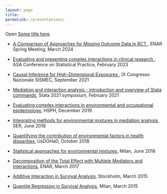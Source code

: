 ```yaml
---
layout: page
title: _
permalink: /presentations/
---
```


Open [Some title here](pdfs/Bellavia_CSP2023_final.pdf)

- <a href="pdfs/presentations/2024_03_13_imputations_ENAR_final.pdf">A Comparison of Approaches for Missing Outcome Data in RCT </a>, ENAR Spring Meeting, March 2024

- <a href="pdfs/Bellavia_CSP2023_final.pdf">Evaluating and presenting complex interactions in clinical research </a>, ASA Conference on Statistical Practice, February 2023

- <a href="pdfs/SISMEC_Bellavia.pdf">Causal Inference for High-Dimensional Exposures </a>, IX Congresso Nazionale SISMEC, September 2021
 
- <a href="pdfs/stata_v2.pdf">Mediation and interaction analysis - introduction and overview of Stata commands</a>, Stata 2021 symposium, February 2021

- <a href="pdfs/RSA_Bellavia.pdf">Evaluating complex interactions in environmental and occupational epidemiology</a>, HSPH, December 2019

 - <a href="pdfs/SER_talk.pdf">Integrating methods for environmental mixtures in mediation analysis</a>, SER, June 2018
 
 - <a href="pdfs/bellavia_usdohad2018.pdf">Quantifying the contribution of environmental factors in health disparities</a>, UsDOHaD, October 2018
 
 - <a href="pdfs/milan_presentation.pdf">Statistical approaches for environmental mixtures</a>, Milan, June 2018
 
 - <a href="pdfs/enar_bellavia.pdf">Decomposition of the Total Effect with Multiple Mediators and Interactions</a>, ENAR, March 2017
 
 - <a href="pdfs/arc_interaction_handout.pdf">Additive Interaction in Survival Analysis</a>, Stockholm, March 2015
 
 - <a href="pdfs/bicocca.pdf">Quantile Regression in Survival Analysis</a>, Milan, March 2015
